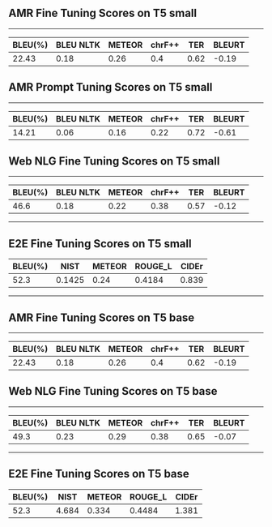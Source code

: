 ## AMR Fine Tuning Scores on T5 small

---

|  BLEU(%)    |   BLEU NLTK |   METEOR |  chrF++  | TER  |  BLEURT |
|-------------|-------------|----------|----------|------|---------|
| 22.43       |  0.18       |    0.26  |  0.4     | 0.62 |   -0.19 |

## AMR Prompt Tuning Scores on T5 small

---

|  BLEU(%)    |   BLEU NLTK |   METEOR |  chrF++  | TER  |  BLEURT |
|-------------|-------------|----------|----------|------|---------|
| 14.21       |  0.06       |    0.16  |  0.22    | 0.72 |   -0.61 |


## Web NLG Fine Tuning Scores on T5 small

---

|  BLEU(%) |   BLEU NLTK |   METEOR |  chrF++  | TER  |  BLEURT |
|----------|-------------|----------|----------|------|---------|
| 46.6     |  0.18       |    0.22  |  0.38    | 0.57 |   -0.12 |

---

## E2E Fine Tuning Scores on T5 small

|  BLEU(%) |   NIST      |   METEOR |  ROUGE_L | CIDEr| 
|----------|-------------|----------|----------|------|
| 52.3     |   0.1425    |    0.24  |  0.4184  | 0.839|   

---

## AMR Fine Tuning Scores on T5 base

---

|  BLEU(%)    |   BLEU NLTK |   METEOR |  chrF++  | TER  |  BLEURT |
|-------------|-------------|----------|----------|------|---------|
| 22.43       |  0.18       |    0.26  |  0.4     | 0.62 |   -0.19 |


## Web NLG Fine Tuning Scores on T5 base

---

|  BLEU(%) |   BLEU NLTK |   METEOR |  chrF++  | TER  |  BLEURT |
|----------|-------------|----------|----------|------|---------|
| 49.3     |  0.23       |    0.29  |  0.38    | 0.65 |   -0.07 |

---

## E2E Fine Tuning Scores on T5 base

|  BLEU(%) |   NIST      |   METEOR |  ROUGE_L | CIDEr| 
|----------|-------------|----------|----------|------|
| 52.3     |   4.684    |    0.334  |  0.4484  | 1.381|   